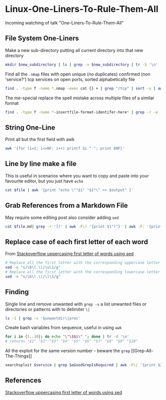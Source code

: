 # Linux-One-Liners-To-Rule-Them-All

Incoming watching of talk "One-Liners-To-Rule-Them-All"

## File System One-Liners

Make a new sub-directory putting all current directory into that new directory 
```bash
mkdir $new_subdirectory | ls | grep -v $new_subdirectory | tr -S '\n' ' ' | xargs -I@ bash -c 'mv @ $new_subdirectory/'
```

Find all the `.nmap` files with open unique (no duplicates) confirmed (non 'service?') tcp services on open ports, sorted alphabetically file
```bash
find . -type f -name *.nmap -exec cat {} + | grep "/tcp" | sort -u | awk '{print $3}' | sort -u | grep -v '?\|[0-9]'
```

The me-special replace the spell mistake across multiple files of a similar format  
```bash
find . -type f -name *-insertfile-format-identifer-here* | grep -r -e 'Your Mistake' | awk -F: '{print $1}' | xargs -I {} sed 's/Your Mistake/A correction beware of the usage of symbols with sed rtfm/g' -i {}
```

## String One-Line

Print all but the first field with awk
```bash
awk '{for (i=2; i<=NF; i++) printf $i " "; print $NF}'
```

## Line by line make a file

This is useful in scenarios where you want to copy and paste into your favourite editor, but you just have `echo` 
```bash
cat $file | awk '{print "echo \""$1" "$2"\" >> $output" }'
```

##  Grab References from a Markdown File

May require some editing post also consider adding `sed`
```bash
cat $file.md| grep -r '](' | awk -F\) '{print $1")"}' | awk -F: '{print $2$3}'
```

## Replace case of each first letter of each word

From [Stackoverflow uppercasing first letter of words using sed](https://stackoverflow.com/questions/1538676/uppercasing-first-letter-of-words-using-sed)
```bash
# Replace all the first letter with the corresponding uppercase letter 
sed -e "s/\b\(.\)/\u\1/g"
# Replace all the first letter with the corresponding lowercase letter 
sed -e "s/\b\(.\)/\l\1/g"
```

## Finding 

Single line and remove unwanted with `grep -v` a list unwanted files or directories or patterns with to delimiter `\|`
```bash
ls -1 | grep -v '$unwantdir\|proc'
```

Create bash variables from sequence, useful in using `awk`
```bash
for i in {1..10}; do echo "\"\$$i\" "; done | tr -d '\n'
# returns "$1" "$2" "$3" "$4" "$5" "$6" "$7" "$8" "$9" "$10"
```

All the exploit for the same version number - beware the `grep` [[Grep-All-The-Things]]
```bash
searchsploit $service | grep $aGoodGrepIsRequired | awk -F\| '{print $2}' | xargs -I {} searchsploit -m {}
```

## References

[Stackoverflow uppercasing first letter of words using sed](https://stackoverflow.com/questions/1538676/uppercasing-first-letter-of-words-using-sed)
